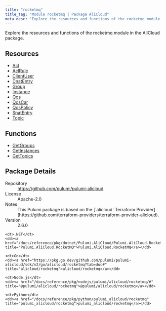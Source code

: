 ```yaml
---
title: "rocketmq"
title_tag: "Module rocketmq | Package AliCloud"
meta_desc: "Explore the resources and functions of the rocketmq module in the AliCloud package."
---
```


<!-- WARNING: this file was generated by Pulumi Docs Generator. -->
<!-- Do not edit by hand unless you're certain you know what you are doing! -->

Explore the resources and functions of the rocketmq module in the AliCloud package.

<h2 id="resources">Resources</h2>
<ul class="api">
    <li><a href="acl" title="Acl"><span class="symbol resource"></span>Acl</a></li>
    <li><a href="aclrule" title="AclRule"><span class="symbol resource"></span>AclRule</a></li>
    <li><a href="clientuser" title="ClientUser"><span class="symbol resource"></span>ClientUser</a></li>
    <li><a href="dnatentry" title="DnatEntry"><span class="symbol resource"></span>DnatEntry</a></li>
    <li><a href="group" title="Group"><span class="symbol resource"></span>Group</a></li>
    <li><a href="instance" title="Instance"><span class="symbol resource"></span>Instance</a></li>
    <li><a href="qos" title="Qos"><span class="symbol resource"></span>Qos</a></li>
    <li><a href="qoscar" title="QosCar"><span class="symbol resource"></span>QosCar</a></li>
    <li><a href="qospolicy" title="QosPolicy"><span class="symbol resource"></span>QosPolicy</a></li>
    <li><a href="snatentry" title="SnatEntry"><span class="symbol resource"></span>SnatEntry</a></li>
    <li><a href="topic" title="Topic"><span class="symbol resource"></span>Topic</a></li>
</ul>

<h2 id="functions">Functions</h2>
<ul class="api">
    <li><a href="getgroups" title="GetGroups"><span class="symbol function"></span>GetGroups</a></li>
    <li><a href="getinstances" title="GetInstances"><span class="symbol function"></span>GetInstances</a></li>
    <li><a href="gettopics" title="GetTopics"><span class="symbol function"></span>GetTopics</a></li>
</ul>

<h2 id="package-details">Package Details</h2>
<dl class="package-details">
	<dt>Repository</dt>
	<dd><a href="https://github.com/pulumi/pulumi-alicloud">https://github.com/pulumi/pulumi-alicloud</a></dd>
	<dt>License</dt>
	<dd>Apache-2.0</dd>
	<dt>Notes</dt>
	<dd>This Pulumi package is based on the [`alicloud` Terraform Provider](https://github.com/terraform-providers/terraform-provider-alicloud).</dd>
	<dt>Version</dt>
	<dd>2.6.0</dd>
</dl>



<dl class="tabular">

    <dt>.NET</dt>
    <dd><a href="/docs/reference/pkg/dotnet/Pulumi.AliCloud/Pulumi.AliCloud.RocketMQ.html" title="Pulumi.AliCloud.RocketMQ">Pulumi.AliCloud.RocketMQ</a></dd>

    <dt>Go</dt>
    <dd><a href="https://pkg.go.dev/github.com/pulumi/pulumi-alicloud/sdk/v2/go/alicloud/rocketmq?tab=doc#" title="alicloud/rocketmq">alicloud/rocketmq</a></dd>

    <dt>Node.js</dt>
    <dd><a href="/docs/reference/pkg/nodejs/pulumi/alicloud/rocketmq/#" title="@pulumi/alicloud/rocketmq">@pulumi/alicloud/rocketmq</a></dd>

    <dt>Python</dt>
    <dd><a href="/docs/reference/pkg/python/pulumi_alicloud/rocketmq" title="pulumi_alicloud/rocketmq">pulumi_alicloud/rocketmq</a></dd>

</dl>

